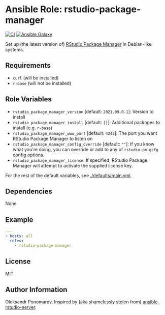 # Ansible Role: rstudio-package-manager

[![CI](https://github.com/Appsilon/ansible-rstudio-package-manager/workflows/CI/badge.svg)](https://github.com/Appsilon/ansible-rstudio-package-manager/actions/workflows/ci.yml)
[![Ansible Galaxy](https://img.shields.io/badge/ansible--galaxy-appsilon.rstudio_package_manager-blue.svg)](https://galaxy.ansible.com/appsilon/rstudio_package_manager/)

Set up (the latest version of) [RStudio Package Manager](https://www.rstudio.com/products/package-manager/) in Debian-like systems.

## Requirements

* `curl` (will be installed)
* `r-base` (will not be installed)

## Role Variables

* `rstudio_package_manager_version` [default: `2021.09.0-1`]: Version to install
* `rstudio_package_manager_install` [default: `[]`]: Additional packages to install (e.g. `r-base`)
* `rstudio_package_manager_www_port` [default: `4242`]: The port you want RStudio Package Manager to listen on
* `rstudio_package_manager_config_override` [default: `""`]: If you know what you're doing, you can override or add to any of `rstudio-pm.gcfg` config options.
* `rstudio_package_manager_license`: If specified, RStudio Package Manager will attempt to activate the supplied license key.

For the rest of the default variables, see
[./defaults/main.yml](./defaults/main.yml).

## Dependencies

None

## Example

```yaml
---
- hosts: all
  roles:
    - rstudio-package-manager
```

## License

MIT

## Author Information

Oleksandr Ponomarov. Inspired by (aka shamelessly stolen from) [ansible-rstudio-server](https://github.com/Oefenweb/ansible-rstudio-server).
